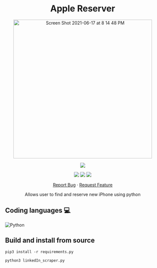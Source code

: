 <h1 align="center">
Apple Reserver
</h1>

<p align="center">
  <img width="450" high="650" alt="Screen Shot 2021-06-17 at 8 14 48 PM" src="https://user-images.githubusercontent.com/73632576/123007680-9dd88780-d3ca-11eb-8838-b776963a74f0.png">
</p>

<p align="center">
<img src='https://madewithlove.vercel.app/ae?heart=true&template=for-the-badge'/>
</p>

<p align="center">
  <img src='https://img.shields.io/github/license/shygorilla/LinkedIn-Scraper'/>
   <img src="https://img.shields.io/github/stars/shygorilla/LinkedIn-Scraper"/>
   <img src="https://img.shields.io/github/forks/shygorilla/LinkedIn-Scraper"/>
</p>

<p align="center">
    <a href="https://github.com/ShyGorilla/LinkedIn-Scraper/issues">Report Bug</a>
    ·
    <a href="https://github.com/ShyGorilla/LinkedIn-Scraper/issues">Request Feature</a>
  </p>

<p align="center">
  Allows user to find and reserve new iPhone using python
</p>

## Coding languages 💻

![Python](https://img.shields.io/badge/python-3670A0?style=for-the-badge&logo=python&logoColor=ffdd54)

## Build and install from source
`pip3 install -r requirements.py`

`python3 linkedIn_scraper.py`

